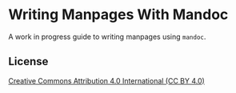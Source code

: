 Writing Manpages With Mandoc
============================
A work in progress guide to writing manpages using `mandoc`.

License
-------
[Creative Commons Attribution 4.0 International (CC BY 4.0)](http://creativecommons.org/licenses/by/4.0/)

